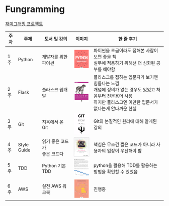# Fungramming

[재미그래밍 프로젝트](https://github.com/Fungramming/Blackruby_Roadmap)

| 주차  | 주제          | 도서 및 강의              | 이미지                                      | 한 줄 후기                                                                                           |
| --- | ----------- | -------------------- | ---------------------------------------- | ------------------------------------------------------------------------------------------------ |
| 1주  | Python      | 개발자를 위한 파이썬          | <img src= "img/week1.jpeg" width = "80"> | 파이썬을 조금이라도 접해본 사람이 보면 좋을 책 <br> 실무에 적용하기 위해선 더 심화된 공부를 해야함                                       |
| 2주  | Flask       | 플라스크 웹개발             | <img src= "img/week2.jpg" width = "80">  | 플라스크를 접하는 입문자가 보기엔 힘들다는 느낌<br>개념에 정의가 없는 경우도 있었고 처음부터 전문용어 사용<br>하지만 플라스크엔 이만한 입문서가 없다는게 안타까운 현실 |
| 3주  | Git         | 지옥에서 온 Git           | <img src= "img/week3.png" width = "80">  | Git의 본질적인 원리에 대해 알게된 강의                                                                          |
| 4주  | Style Guide | 읽기 좋은 코드가<br> 좋은 코드다 | <img src= "img/week4.png" width = "80">  | 핵심은 무조건 짧은 코드가 아니라 사용자의 입장이 우선해야 함                                                               |
| 5주  | TDD         | Python 기본 TDD        | <img src= "img/week5.png" width = "80">  | python을 활용해 TDD를 활용하는 방법을 확인할 수 있었음                                                              |
| 6주  | AWS         | 실전 AWS 워크북           | <img src= "img/week6.jpg" width = "80">  | 진행중                                                                                              |
